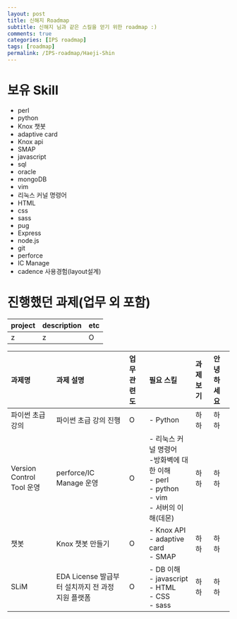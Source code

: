 ```yaml
---
layout: post
title: 신해지 Roadmap
subtitle: 신해지 님과 같은 스킬을 얻기 위한 roadmap :)
comments: true
categories: [IPS roadmap]
tags: [roadmap]
permalink: /IPS-roadmap/Haeji-Shin
---
```


# 보유 Skill
- perl
- python
- Knox 챗봇
- adaptive card
- Knox api
- SMAP
- javascript
- sql
- oracle
- mongoDB
- vim
- 리눅스 커널 명령어
- HTML
- css
- sass
- pug
- Express
- node.js
- git
- perforce
- IC Manage
- cadence 사용경험(layout설계)

# 진행했던 과제(업무 외 포함)
| project | description | etc |
| :------ |:--- | :--- |
| z | z | O |


| 과제명 | 과제 설명 | 업무 관련도 | 필요 스킬 | 과제보기 | 안녕하세요 |
| :------ |:--- | :--- | :------ |:--- | :--- |
| 파이썬 초급 강의 | 파이썬 초급 강의 진행 | O | - Python | 하하 | 하하 |
| Version Control Tool 운영 | perforce/IC Manage 운영 | O | - 리눅스 커널 명령어<br>-방화벽에 대한 이해<br>- perl<br>- python<br>- vim<br>- 서버의 이해(데몬) | 하하 | 하하 |
| 챗봇  | Knox 챗봇 만들기 | O | - Knox API<br>- adaptive card<br>- SMAP | 하하 | 하하 |
| SLiM  | EDA License 발급부터 설치까지 전 과정 지원 플랫폼 | O | - DB 이해<br>- javascript<br>- HTML<br>- CSS<br>- sass<br> | 하하 | 하하 |

